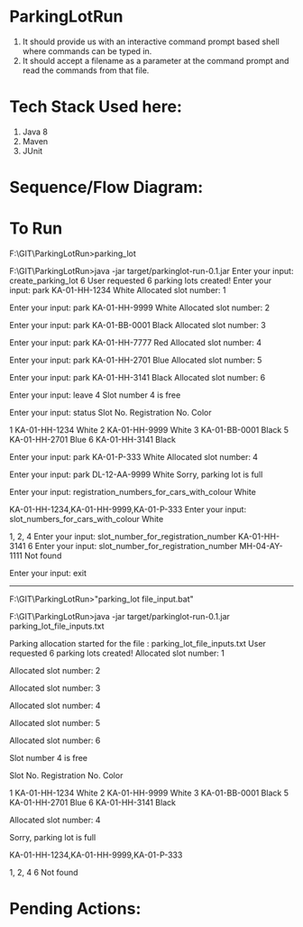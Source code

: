 # ParkingLotRun

1) It should provide us with an interactive command prompt based shell where
commands can be typed in.
2) It should accept a filename as a parameter at the command prompt and read the
commands from that file.

# Tech Stack Used here:
1. Java 8
2. Maven
3. JUnit


# Sequence/Flow Diagram:


# To Run 

F:\GIT\ParkingLotRun>parking_lot

F:\GIT\ParkingLotRun>java -jar target/parkinglot-run-0.1.jar
Enter your input:   create_parking_lot 6
User requested 6 parking lots created!
Enter your input:   park KA-01-HH-1234 White
Allocated slot number: 1

Enter your input:   park KA-01-HH-9999 White
Allocated slot number: 2

Enter your input:   park KA-01-BB-0001 Black
Allocated slot number: 3

Enter your input:   park KA-01-HH-7777 Red
Allocated slot number: 4

Enter your input:   park KA-01-HH-2701 Blue
Allocated slot number: 5

Enter your input:   park KA-01-HH-3141 Black
Allocated slot number: 6

Enter your input:   leave 4
Slot number 4 is free

Enter your input:   status
Slot No.        Registration No.         Color

1               KA-01-HH-1234           White
2               KA-01-HH-9999           White
3               KA-01-BB-0001           Black
5               KA-01-HH-2701           Blue
6               KA-01-HH-3141           Black

Enter your input:   park KA-01-P-333 White
Allocated slot number: 4

Enter your input:   park DL-12-AA-9999 White
Sorry, parking lot is full

Enter your input:   registration_numbers_for_cars_with_colour White

KA-01-HH-1234,KA-01-HH-9999,KA-01-P-333
Enter your input:   slot_numbers_for_cars_with_colour White

1, 2, 4
Enter your input:   slot_number_for_registration_number KA-01-HH-3141
6
Enter your input:   slot_number_for_registration_number MH-04-AY-1111
Not found

Enter your input:   exit

--------------

F:\GIT\ParkingLotRun>"parking_lot file_input.bat"

F:\GIT\ParkingLotRun>java -jar target/parkinglot-run-0.1.jar parking_lot_file_inputs.txt

Parking allocation started for the file : parking_lot_file_inputs.txt
User requested 6 parking lots created!
Allocated slot number: 1

Allocated slot number: 2

Allocated slot number: 3

Allocated slot number: 4

Allocated slot number: 5

Allocated slot number: 6

Slot number 4 is free

Slot No.        Registration No.         Color

1               KA-01-HH-1234           White
2               KA-01-HH-9999           White
3               KA-01-BB-0001           Black
5               KA-01-HH-2701           Blue
6               KA-01-HH-3141           Black

Allocated slot number: 4

Sorry, parking lot is full


KA-01-HH-1234,KA-01-HH-9999,KA-01-P-333

1, 2, 4
6
Not found


# Pending Actions:


